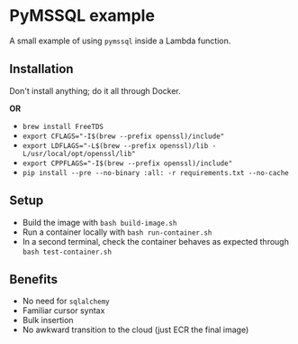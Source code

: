 # PyMSSQL example

A small example of using `pymssql` inside a Lambda function.

## Installation

Don't install anything; do it all through Docker.

**OR** 

- `brew install FreeTDS`
- `export CFLAGS="-I$(brew --prefix openssl)/include"`
- `export LDFLAGS="-L$(brew --prefix openssl)/lib -L/usr/local/opt/openssl/lib"`
- `export CPPFLAGS="-I$(brew --prefix openssl)/include"`
- `pip install --pre --no-binary :all: -r requirements.txt --no-cache`

## Setup

- Build the image with `bash build-image.sh`
- Run a container locally with `bash run-container.sh`
- In a second terminal, check the container behaves as expected through `bash test-container.sh`

## Benefits

- No need for `sqlalchemy`
- Familiar cursor syntax
- Bulk insertion
- No awkward transition to the cloud (just ECR the final image)
